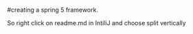 #creating a spring 5 framework.

So right click on readme.md in IntiliJ and choose split vertically

